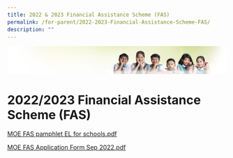 ```yaml
---
title: 2022 & 2023 Financial Assistance Scheme (FAS)
permalink: /for-parent/2022-2023-Financial-Assistance-Scheme-FAS/
description: ""
---
```

![](/images/Banner.jpg)

2022/2023 Financial Assistance Scheme (FAS)
===========================================

[MOE FAS pamphlet EL for schools.pdf](/files/MOE%20FAS%20pamphlet%20EL%20for%20schools.pdf)

[MOE FAS Application Form Sep 2022.pdf](/files/FAS%20Application%20Form%20Sep%202022.pdf)